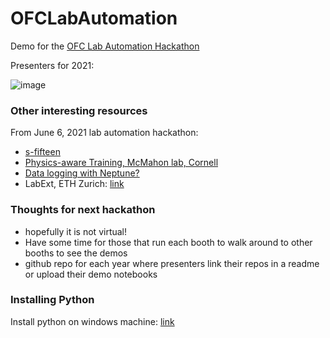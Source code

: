 # OFCLabAutomation

Demo for the [OFC Lab Automation Hackathon](https://www.ofcconference.org/en-us/home/program-speakers/special-events/lab-automation-hackathon/)

Presenters for 2021:

![image](https://user-images.githubusercontent.com/55260620/120969314-df0c3e80-c71e-11eb-83f9-f60d3ac4d1cf.png)

### Other interesting resources

From June 6, 2021 lab automation hackathon:

- [s-fifteen](https://github.com/s-fifteen-instruments/pyS15)
- [Physics-aware Training, McMahon lab, Cornell](https://github.com/mcmahon-lab/Physics-Aware-Training)
- [Data logging with Neptune?](https://neptune.ai/)
- LabExt, ETH Zurich: [link](https://polybox.ethz.ch/index.php/s/hGN9Kde5MZteEBX)

### Thoughts for next hackathon

- hopefully it is not virtual!
- Have some time for those that run each booth to walk around to other booths to see the demos
- github repo for each year where presenters link their repos in a readme or upload their demo notebooks

### Installing Python

Install python on windows machine: [link](https://github.com/aisichenko/install_python)
